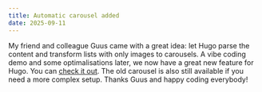 ```yaml
---
title: Automatic carousel added
date: 2025-09-11
---
```


My friend and colleague Guus came with a great idea: let Hugo parse the content and transform lists with only images to carousels. A vibe coding demo and some optimalisations later, we now have a great new feature for Hugo. You can [check it out](https://hugocodex.org/add-ons/slider-carousel/). The old carousel is also still available if you need a more complex setup. Thanks Guus and happy coding everybody!